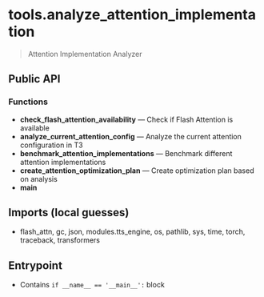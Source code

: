 # tools.analyze_attention_implementation

> Attention Implementation Analyzer

## Public API


### Functions
- **check_flash_attention_availability** — Check if Flash Attention is available
- **analyze_current_attention_config** — Analyze the current attention configuration in T3
- **benchmark_attention_implementations** — Benchmark different attention implementations
- **create_attention_optimization_plan** — Create optimization plan based on analysis
- **main**

## Imports (local guesses)
- flash_attn, gc, json, modules.tts_engine, os, pathlib, sys, time, torch, traceback, transformers

## Entrypoint
- Contains `if __name__ == '__main__':` block